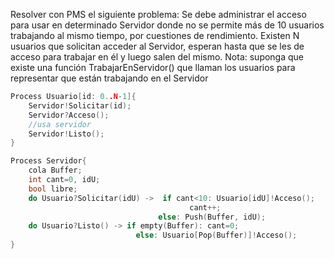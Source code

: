 Resolver con PMS el siguiente problema: Se debe administrar el acceso para usar en determinado Servidor donde no se permite más de 10 usuarios trabajando al mismo tiempo, por cuestiones de rendimiento. Existen N usuarios que solicitan acceder al Servidor, esperan hasta que se les de acceso para trabajar en él y luego salen del mismo.
    Nota: suponga que existe una función TrabajarEnServidor() que llaman los usuarios para representar que están trabajando en el Servidor

```C
Process Usuario[id: 0..N-1]{
    Servidor!Solicitar(id);
    Servidor?Acceso();
    //usa servidor
    Servidor!Listo();
}

Process Servidor{
    cola Buffer;
    int cant=0, idU;
    bool libre;
    do Usuario?Solicitar(idU) ->  if cant<10: Usuario[idU]!Acceso();
                                        cant++;
                                 else: Push(Buffer, idU);
    do Usuario?Listo() -> if empty(Buffer): cant=0;
                            else: Usuario[Pop(Buffer)]!Acceso();
}
```